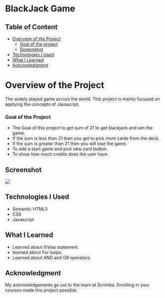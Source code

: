 # BlackJack Game

## Table of Content

 * [Overview of the Project](#overview-of-the-project)
      * [Goal of the project](#goal-of-the-project)
      * [Screenshot](#screenshot)
 * [Technologies I Used](#technologies-i-used)
 * [What I Learned](#what-i-learned) 
 * [Acknowledgment](#acknowledgment)

# Overview of the Project
The widely played game across the world. This project is mainly focused on applying the concepts of Javascript.

### Goal of the Project
* The Goal of this project to get sum of 21 to get blackjack and win the game.
* If the sum is less than 21 then you get to pick more cards from the deck.
* If the sum is greater than 21 then you will lose the game.
* To add a start game and pick new card button.
* To show how much credits does the user have.

## Screenshot

![](./images/blackjackgame.jpg)

## Technologies I Used
* Semantic HTML5
* CSS
* Javascript

## What I Learned
* Learned about if/else statement.
* learned about For loops.
* Learned about AND and OR operators. 

## Acknowledgment
   My acknowledgements go out to the team at Scrimba. Enrolling in your courses made this project possible.
